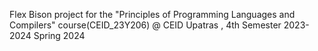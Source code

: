 Flex Bison project for the "Principles of Programming Languages and Compilers" course(CEID_23Υ206) @ CEID Upatras  , 4th Semester 2023-2024
Spring 2024
